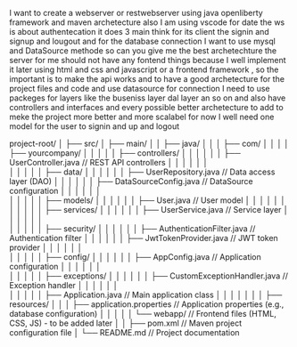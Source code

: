 I want to create a webserver or restwebserver using java openliberty framework and maven archetecture also I am using vscode for date the ws is about authentecation it does 3 main think for its client the signin and signup and lougout and for the database connection I want to use mysql and DataSource methode so can you give me the best archetechture the server for me should not have any fontend things because I well implement it later using html and css and javascript or a frontend framework , so the important is to make the api works and to have a good archetecture for the project files and code and use datasource for connection I need to use packeges for layers like the buseniss layer dal layer an so on and also have controllers and interfaces and every possible better archetecture to add to meke the project more better and more scalabel for now I well need one model for the user to signin and up and logout


project-root/
│
├── src/
│   ├── main/
│   │   ├── java/
│   │   │   ├── com/
│   │   │   │   ├── yourcompany/
│   │   │   │   │   ├── controllers/
│   │   │   │   │   │   ├── UserController.java      // REST API controllers
│   │   │   │   │   │   
│   │   │   │   │   ├── data/
│   │   │   │   │   │   ├── UserRepository.java      // Data access layer (DAO)
│   │   │   │   │   │   ├── DataSourceConfig.java    // DataSource configuration
│   │   │   │   │   │   
│   │   │   │   │   ├── models/
│   │   │   │   │   │   ├── User.java                // User model
│   │   │   │   │   │   
│   │   │   │   │   ├── services/
│   │   │   │   │   │   ├── UserService.java         // Service layer
│   │   │   │   │   │   
│   │   │   │   │   ├── security/
│   │   │   │   │   │   ├── AuthenticationFilter.java // Authentication filter
│   │   │   │   │   │   ├── JwtTokenProvider.java    // JWT token provider
│   │   │   │   │   │   
│   │   │   │   │   ├── config/
│   │   │   │   │   │   ├── AppConfig.java           // Application configuration
│   │   │   │   │   │   
│   │   │   │   │   ├── exceptions/
│   │   │   │   │   │   ├── CustomExceptionHandler.java // Exception handler
│   │   │   │   │   │   
│   │   │   │   │   ├── Application.java            // Main application class
│   │   │   │   │
│   │   ├── resources/
│   │   │   ├── application.properties              // Application properties (e.g., database configuration)
│   │   │
│   │   └── webapp/                                // Frontend files (HTML, CSS, JS) - to be added later
│   │
├── pom.xml                                       // Maven project configuration file
│
└── README.md                                     // Project documentation
